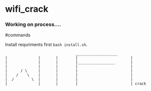# wifi_crack

### Working on process....

#commands

Install requriments first `bash install.sh`.

                                    ___________________      
    |              |       |        |                        |
    |              |       |        |_________________       |
    |              |       |        |                        |
    |      / \     |       |        |                        |
    |    /    \    |       |        |                        |
    |  /        \  |       |        |                        |
    |              |       |        |                        | crack
